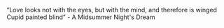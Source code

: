 “Love looks not with the eyes, but with the mind, and therefore is winged Cupid painted blind” - A Midsummer Night's Dream
